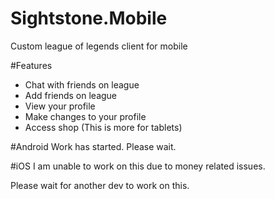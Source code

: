 # Sightstone.Mobile
Custom league of legends client for mobile

#Features
* Chat with friends on league
* Add friends on league
* View your profile
* Make changes to your profile
* Access shop (This is more for tablets)

#Android
Work has started. Please wait.

#iOS
I am unable to work on this due to money related issues.

Please wait for another dev to work on this.
